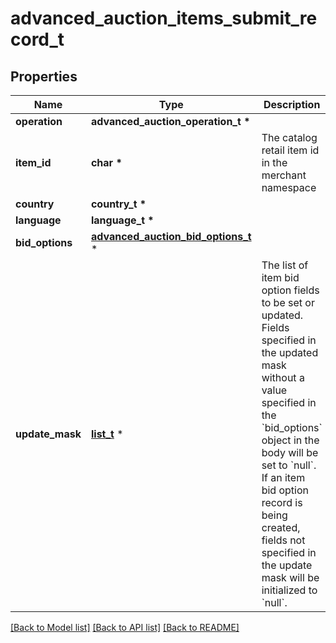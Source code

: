 # advanced_auction_items_submit_record_t

## Properties
Name | Type | Description | Notes
------------ | ------------- | ------------- | -------------
**operation** | **advanced_auction_operation_t \*** |  | 
**item_id** | **char \*** | The catalog retail item id in the merchant namespace | 
**country** | **country_t \*** |  | 
**language** | **language_t \*** |  | 
**bid_options** | [**advanced_auction_bid_options_t**](advanced_auction_bid_options.md) \* |  | 
**update_mask** | [**list_t**](update_mask_bid_option_field.md) \* | The list of item bid option fields to be set or updated. Fields specified in the updated mask without a value specified in the &#x60;bid_options&#x60; object in the body will be set to &#x60;null&#x60;. If an item bid option record is being created, fields not specified in the update mask will be initialized to &#x60;null&#x60;. | 

[[Back to Model list]](../README.md#documentation-for-models) [[Back to API list]](../README.md#documentation-for-api-endpoints) [[Back to README]](../README.md)


